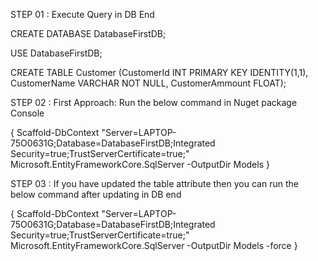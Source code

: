 STEP 01 : Execute Query in DB End

CREATE DATABASE DatabaseFirstDB;

USE DatabaseFirstDB;

CREATE TABLE Customer
(CustomerId INT PRIMARY KEY IDENTITY(1,1),
CustomerName VARCHAR NOT NULL,
CustomerAmmount FLOAT);

STEP 02 : First Approach: Run the below command in Nuget package Console

{ Scaffold-DbContext "Server=LAPTOP-75O0631G;Database=DatabaseFirstDB;Integrated Security=true;TrustServerCertificate=true;" Microsoft.EntityFrameworkCore.SqlServer -OutputDir Models }

STEP 03 : If you have updated the table attribute then you can run the below command after updating in DB end

{ Scaffold-DbContext "Server=LAPTOP-75O0631G;Database=DatabaseFirstDB;Integrated Security=true;TrustServerCertificate=true;" Microsoft.EntityFrameworkCore.SqlServer -OutputDir Models -force }
